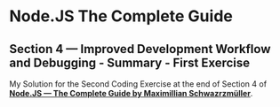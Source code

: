 # Node.JS The Complete Guide

## Section 4 — Improved Development Workflow and Debugging - Summary - First Exercise

My Solution for the Second Coding Exercise at the end of Section 4 of **[Node.JS — The Complete Guide by Maximillian Schwazrzmüller](https://www.udemy.com/course/nodejs-the-complete-guide/)**.
